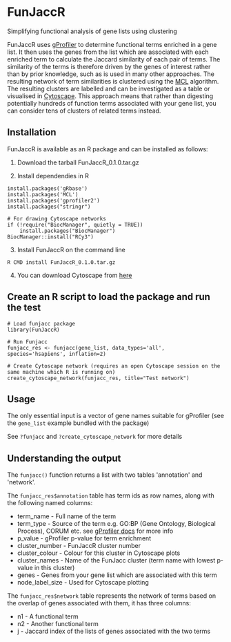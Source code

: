 # FunJaccR
Simplifying functional analysis of gene lists using clustering

FunJaccR uses [gProfiler](https://doi.org/10.1093/nar/gkad347) to determine functional terms enriched in a gene list. It then uses the genes from the list which are associated with each enriched term to 
calculate the Jaccard similarity of each pair of terms. The similarity of the terms is therefore driven by the genes of interest rather than by prior knowledge, such as is used in many other approaches.
The resulting network of term similarities is clustered using the [MCL](https://doi.org/10.1093/nar/30.7.1575) algorithm. The resulting clusters are labelled and can be investigated as a table or visualised in [Cytoscape](https://doi.org/10.1101/gr.1239303). 
This approach means that rather than digesting potentially hundreds of function terms associated with your gene list, you can consider tens of clusters of related terms instead.

## Installation

FunJaccR is available as an R package and can be installed as follows:

1. Download the tarball FunJaccR_0.1.0.tar.gz

2. Install dependendies in R

```
install.packages('gRbase')
install.packages('MCL')
install.packages('gprofiler2')
install.packages("stringr")

# For drawing Cytoscape networks
if (!require("BiocManager", quietly = TRUE))
    install.packages("BiocManager")
BiocManager::install("RCy3")
```

3. Install FunJaccR on the command line
   
`R CMD install FunJaccR_0.1.0.tar.gz`

4. You can download Cytoscape from [here](https://cytoscape.org/download.html)

## Create an R script to load the package and run the test

```
# Load funjacc package
library(FunJaccR)

# Run Funjacc
funjacc_res <- funjacc(gene_list, data_types='all', species='hsapiens', inflation=2)

# Create Cytoscape network (requires an open Cytoscape session on the same machine which R is running on)
create_cytoscape_network(funjacc_res, title="Test network")
```

## Usage

The only essential input is a vector of gene names suitable for gProfiler (see the `gene_list` example bundled with the package)

See `?funjacc` and `?create_cytoscape_network` for more details

## Understanding the output

The `funjacc()` function returns a list with two tables 'annotation' and 'network'.

The `funjacc_res$annotation` table has term ids as row names, along with the following named columns:

* term_name - Full name of the term
* term_type - Source of the term e.g. GO:BP (Gene Ontology, Biological Process), CORUM etc. see [gProfiler docs](https://biit.cs.ut.ee/gprofiler/page/docs) for more info
* p_value - gProfiler p-value for term enrichment 
* cluster_number - FunJaccR cluster number
* cluster_colour - Colour for this cluster in Cytoscape plots
* cluster_names - Name of the FunJacc cluster (term name with lowest p-value in this cluster)
* genes - Genes from your gene list which are associated with this term
* node_label_size - Used for Cytoscape plotting

The `funjacc_res$network` table represents the network of terms based on the overlap of genes associated with them, it has three columns:

* n1 - A functional term
* n2 - Another functional term
* j - Jaccard index of the lists of genes associated with the two terms

